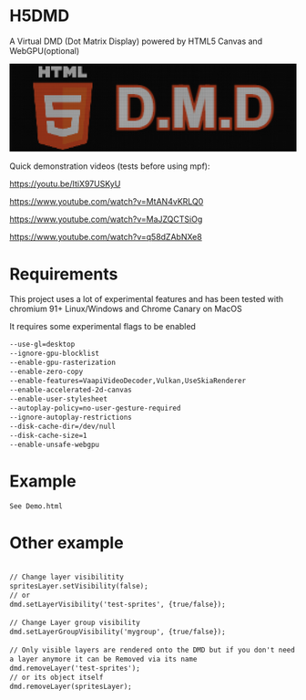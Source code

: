 # H5DMD
A Virtual DMD (Dot Matrix Display) powered by HTML5 Canvas and WebGPU(optional)

![256x78 DMD on a 1280x390 display](/logo.png?raw=true "1 dot = 4x4 pixels")

Quick demonstration videos (tests before using mpf):

https://youtu.be/ItiX97USKyU

https://www.youtube.com/watch?v=MtAN4vKRLQ0

https://www.youtube.com/watch?v=MaJZQCTSiOg

https://www.youtube.com/watch?v=q58dZAbNXe8


# Requirements
This project uses a lot of experimental features and has been tested with chromium 91+ Linux/Windows and Chrome Canary on MacOS

It requires some experimental flags to be enabled
```
--use-gl=desktop
--ignore-gpu-blocklist
--enable-gpu-rasterization
--enable-zero-copy
--enable-features=VaapiVideoDecoder,Vulkan,UseSkiaRenderer
--enable-accelerated-2d-canvas
--enable-user-stylesheet
--autoplay-policy=no-user-gesture-required
--ignore-autoplay-restrictions
--disk-cache-dir=/dev/null
--disk-cache-size=1
--enable-unsafe-webgpu
```


# Example

```
See Demo.html
```

# Other example

```

// Change layer visibilitity
spritesLayer.setVisibility(false);
// or
dmd.setLayerVisibility('test-sprites', {true/false});

// Change Layer group visibility
dmd.setLayerGroupVisibility('mygroup', {true/false});

// Only visible layers are rendered onto the DMD but if you don't need a layer anymore it can be Removed via its name
dmd.removeLayer('test-sprites');
// or its object itself
dmd.removeLayer(spritesLayer);

```

